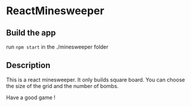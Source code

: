 # ReactMinesweeper

## Build the app

run `npm start` in the ./minesweeper folder

## Description

This is a react minesweeper. It only builds square board. You can choose the size of the grid and the number of bombs.

Have a good game !